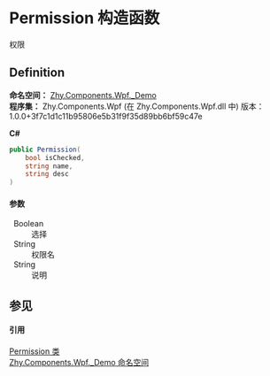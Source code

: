 # Permission 构造函数


权限



## Definition
**命名空间：** <a href="N_Zhy_Components_Wpf__Demo.md">Zhy.Components.Wpf._Demo</a>  
**程序集：** Zhy.Components.Wpf (在 Zhy.Components.Wpf.dll 中) 版本：1.0.0+3f7c1d1c11b95806e5b31f9f35d89bb6bf59c47e

**C#**
``` C#
public Permission(
	bool isChecked,
	string name,
	string desc
)
```



#### 参数
<dl><dt>  Boolean</dt><dd>选择</dd><dt>  String</dt><dd>权限名</dd><dt>  String</dt><dd>说明</dd></dl>

## 参见


#### 引用
<a href="T_Zhy_Components_Wpf__Demo_Permission.md">Permission 类</a>  
<a href="N_Zhy_Components_Wpf__Demo.md">Zhy.Components.Wpf._Demo 命名空间</a>  
